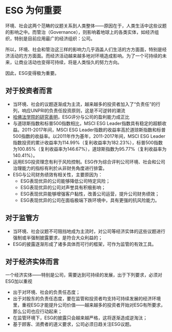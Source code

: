 # ESG 为何重要

环境、社会这两个范畴的议题关系到人类整体——原因在于，人类生活中这些议题的影响之中。而管治（Governance），则影响着地球上的各类实体，如经济组织，特别是目前应用最广的经济组织：公司。

所以，环境、社会和管治这三样的影响力几乎涵盖人们生活的方方面面，特别是经济活动的方方面面。而经济活动越来越多地对环境造成影响。为了一个可持续的未来，让商业活动也变得可持续，将是人类恒久的努力方向。

因此，ESG变得极为重要。

## 对于投资者而言

- 当环境、社会的议题逐渐成为主流，越来越多的投资者加入了“负责任”的行列，响应UNPRI的负责任投资原则，这是不可逆转的潮流
- [哈佛法学院的研究表明](https://corpgov.law.harvard.edu/2020/01/14/esg-matters/)，ESG评分与公司的盈利能力成正比
- 与道琼斯指数和标普500指数相比，MSCI ESG Leader指数具有稳定的超额收益。2011-2017年间，MSCI ESG Leader指数的收益率高於道琼斯指数和标普500指数的收益率。以2011年作为基年，2011-2017年间，MSCI ESG Leader指数投资的累计收益率为114.99%（复利收益率为182.23%），标普500指数为100.85%（复利收益率为146.67%），道琼斯指数为95.77%（复利收益率为140.41%）。 
- 运用ESG投资理念有利于风险控制。ESG作为综合评判公司环境、社会和公司治理能力的指标有利於从非财务角度进行排雷。
- ESG与公司财务绩效有相关性，主要原因为：
  - ESG表现优异的公司能够降低公司特定风险；
  - ESG表现优异的公司对声誉具有积极影响；
  - ESG表现优异能够增强客户黏性，改善公司运营，提升公司财务绩效；
  - ESG表现优异的公司在面临极端下跌环境中，具有更强的抗风险能力。

## 对于监管方

- 当环境、社会议题不可阻挡地成为主流时，对公司等经济实体的这些议题进行强制或半强制披露要求，是符合大众利益的；
- ESG的披露逐渐形成了诸多具体而可行的框架，可作为监管的有效工具。

## 对于经济实体而言

一个经济实体——特别是公司，需要达到可持续的发展，出于下列要求，必须对ESG加以重视

- 出于对环境、社会的负责任态度；
- 出于对股东的负责任态度，要在监管和投资者均支持可持续发展的经济环境里，重视ESG才能提升公司价值——越来越多的投资者开始对ESG有所要求，那么公司也应行动起来；
- 在监管环境下，ESG的披露只会越来越严格，这将逐渐造成逆淘汰；
- 基于顾客、消费者的道义要求，公司必须日趋关注ESG议题。

